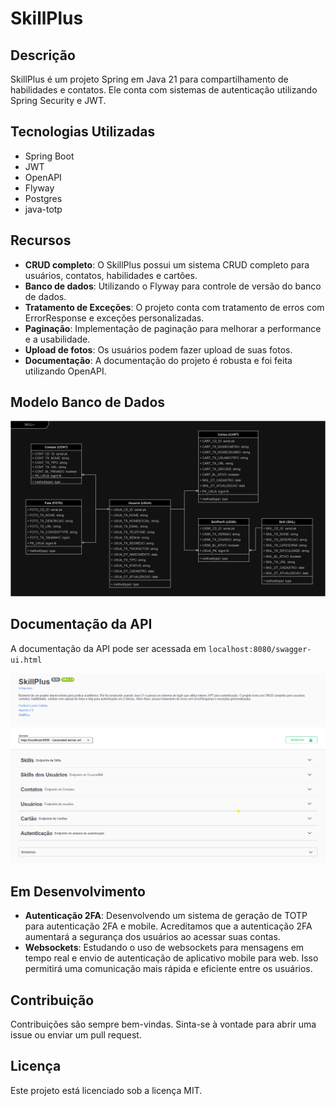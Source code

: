 # SkillPlus

## Descrição

SkillPlus é um projeto Spring em Java 21 para compartilhamento de habilidades e contatos. Ele conta com sistemas de autenticação utilizando Spring Security e JWT.

## Tecnologias Utilizadas

- Spring Boot
- JWT
- OpenAPI
- Flyway
- Postgres
- java-totp

## Recursos

- **CRUD completo**: O SkillPlus possui um sistema CRUD completo para usuários, contatos, habilidades e cartões.
- **Banco de dados**: Utilizando o Flyway para controle de versão do banco de dados.
- **Tratamento de Exceções**: O projeto conta com tratamento de erros com ErrorResponse e exceções personalizadas.
- **Paginação**: Implementação de paginação para melhorar a performance e a usabilidade.
- **Upload de fotos**: Os usuários podem fazer upload de suas fotos.
- **Documentação**: A documentação do projeto é robusta e foi feita utilizando OpenAPI.

## Modelo Banco de Dados

<img src="./public/images/SkillPlus.drawio.png">
<br>

## Documentação da API

A documentação da API pode ser acessada em `localhost:8080/swagger-ui.html`

<img src="./public/images/Swagger.png">
<br>

## Em Desenvolvimento

- **Autenticação 2FA**: Desenvolvendo um sistema de geração de TOTP para autenticação 2FA e mobile. Acreditamos que a autenticação 2FA aumentará a segurança dos usuários ao acessar suas contas.
- **Websockets**: Estudando o uso de websockets para mensagens em tempo real e envio de autenticação de aplicativo mobile para web. Isso permitirá uma comunicação mais rápida e eficiente entre os usuários.

## Contribuição

Contribuições são sempre bem-vindas. Sinta-se à vontade para abrir uma issue ou enviar um pull request.

## Licença

Este projeto está licenciado sob a licença MIT.